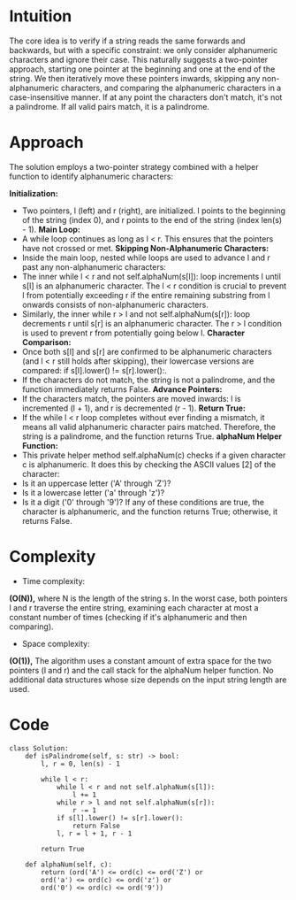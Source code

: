 # Intuition
<!-- Describe your first thoughts on how to solve this problem. -->
The core idea is to verify if a string reads the same forwards and backwards, but with a specific constraint: we only consider alphanumeric characters and ignore their case. This naturally suggests a two-pointer approach, starting one pointer at the beginning and one at the end of the string. We then iteratively move these pointers inwards, skipping any non-alphanumeric characters, and comparing the alphanumeric characters in a case-insensitive manner. If at any point the characters don't match, it's not a palindrome. If all valid pairs match, it is a palindrome.

# Approach
<!-- Describe your approach to solving the problem. -->
The solution employs a two-pointer strategy combined with a helper function to identify alphanumeric characters:

**Initialization:**
- Two pointers, l (left) and r (right), are initialized. l points to the beginning of the string (index 0), and r points to the end of the string (index len(s) - 1).
**Main Loop:**
- A while loop continues as long as l < r. This ensures that the pointers have not crossed or met.
**Skipping Non-Alphanumeric Characters:**
- Inside the main loop, nested while loops are used to advance l and r past any non-alphanumeric characters:
- The inner while l < r and not self.alphaNum(s[l]): loop increments l until s[l] is an alphanumeric character. The l < r condition is crucial to prevent l from potentially exceeding r if the entire remaining substring from l onwards consists of non-alphanumeric characters.
- Similarly, the inner while r > l and not self.alphaNum(s[r]): loop decrements r until s[r] is an alphanumeric character. The r > l condition is used to prevent r from potentially going below l.
**Character Comparison:**
- Once both s[l] and s[r] are confirmed to be alphanumeric characters (and l < r still holds after skipping), their lowercase versions are compared: if s[l].lower() != s[r].lower():.
- If the characters do not match, the string is not a palindrome, and the function immediately returns False.
**Advance Pointers:**
- If the characters match, the pointers are moved inwards: l is incremented (l + 1), and r is decremented (r - 1).
**Return True:**
- If the while l < r loop completes without ever finding a mismatch, it means all valid alphanumeric character pairs matched. Therefore, the string is a palindrome, and the function returns True.
**alphaNum Helper Function:**
- This private helper method self.alphaNum(c) checks if a given character c is alphanumeric. It does this by checking the ASCII values [2] of the character:
- Is it an uppercase letter ('A' through 'Z')?
- Is it a lowercase letter ('a' through 'z')?
- Is it a digit ('0' through '9')?
If any of these conditions are true, the character is alphanumeric, and the function returns True; otherwise, it returns False.

# Complexity
- Time complexity:
<!-- Add your time complexity here, e.g. $$O(n)$$ -->
**\(O(N)\),** where N is the length of the string s. In the worst case, both pointers l and r traverse the entire string, examining each character at most a constant number of times (checking if it's alphanumeric and then comparing).

- Space complexity:
<!-- Add your space complexity here, e.g. $$O(n)$$ -->
**\(O(1)\),** The algorithm uses a constant amount of extra space for the two pointers (l and r) and the call stack for the alphaNum helper function. No additional data structures whose size depends on the input string length are used. 

# Code
```python3 []
class Solution:
    def isPalindrome(self, s: str) -> bool:
        l, r = 0, len(s) - 1

        while l < r:
            while l < r and not self.alphaNum(s[l]):
                l += 1
            while r > l and not self.alphaNum(s[r]):
                r -= 1
            if s[l].lower() != s[r].lower():
                return False
            l, r = l + 1, r - 1

        return True

    def alphaNum(self, c):
        return (ord('A') <= ord(c) <= ord('Z') or
        ord('a') <= ord(c) <= ord('z') or
        ord('0') <= ord(c) <= ord('9'))
```
